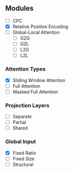 ## Modules

- [ ] CPC
- [x] Relative Position Encoding
- [ ] Global-Local Attention
  - [ ] G2G
  - [ ] G2L
  - [ ] L2G
  - [ ] L2L

### Attention Types

- [x] Sliding Window Attention
- [ ] Full Attention
- [ ] Masked Full Attention

### Projection Layers

- [ ] Separate
- [ ] Partial
- [ ] Shared

### Global Input

- [x] Fixed Ratio
- [ ] Fixed Size
- [ ] Structural
